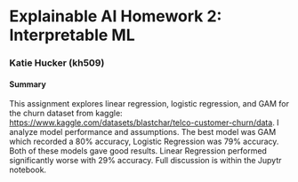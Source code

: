 # Explainable AI Homework 2: Interpretable ML
### Katie Hucker (kh509) 

#### Summary

This assignment explores linear regression, logistic regression, and GAM for the churn dataset from kaggle: https://www.kaggle.com/datasets/blastchar/telco-customer-churn/data. I analyze model performance and assumptions. The best model was GAM which recorded a 80% accuracy, Logistic Regression was 79% accuracy. Both of these models gave good results. Linear Regression performed significantly worse with 29% accuracy. Full discussion is within the Jupytr notebook. 
